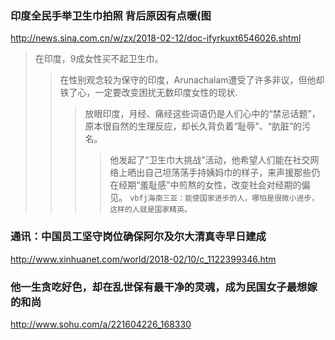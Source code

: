 ### 印度全民手举卫生巾拍照 背后原因有点暖(图
http://news.sina.com.cn/w/zx/2018-02-12/doc-ifyrkuxt6546026.shtml
>在印度，9成女性买不起卫生巾。
>>在性别观念较为保守的印度，Arunachalam遭受了许多非议，但他却铁了心，一定要改变困扰无数印度女性的现状.
>>>放眼印度，月经、痛经这些词语仍是人们心中的“禁忌话题”，原本很自然的生理反应，却长久背负着“耻辱”、“肮脏”的污名。
>>>>他发起了“卫生巾大挑战”活动，他希望人们能在社交网络上晒出自己坦荡荡手持姨妈巾的样子，来声援那些仍在经期“羞耻感”中煎熬的女性，改变社会对经期的偏见。
`vbfj海南三亚：能使国家进步的人，哪怕是很微小进步，这样的人就是国家精英。`

### 通讯：中国员工坚守岗位确保阿尔及尔大清真寺早日建成
http://www.xinhuanet.com/world/2018-02/10/c_1122399346.htm

### 他一生贪吃好色，却在乱世保有最干净的灵魂，成为民国女子最想嫁的和尚
http://www.sohu.com/a/221604226_168330
